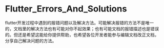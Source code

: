 # Flutter_Errors_And_Solutions
flutter开发过程中遇到的报错问题以及解决方法。可能解决报错的方法不是唯一的，文档里的解决方法也有可能对你不起效果；也有可能文档的报错描述也是错误的。但还是希望这能给你提供帮助，也希望各位开发者能参与编辑文档改正文档，分享自己解决问题的方法。
